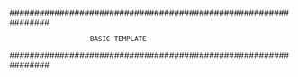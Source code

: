 ################################################################

                        BASIC TEMPLATE

################################################################
